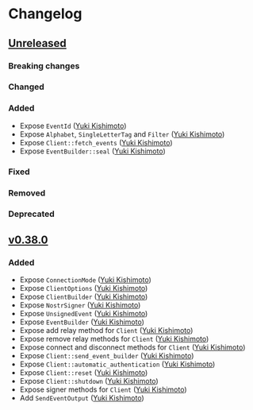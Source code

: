 # Changelog

<!-- All notable changes to this project will be documented in this file. -->

<!-- The format is based on [Keep a Changelog](https://keepachangelog.com/en/1.1.0/), -->
<!-- and this project adheres to [Semantic Versioning](https://semver.org/spec/v2.0.0.html). -->

<!-- Template

## [Unreleased]

### Breaking changes

### Changed

### Added

### Fixed

### Removed

### Deprecated

-->

## [Unreleased]

### Breaking changes

### Changed

### Added

* Expose `EventId` ([Yuki Kishimoto])
* Expose `Alphabet`, `SingleLetterTag` and `Filter` ([Yuki Kishimoto])
* Expose `Client::fetch_events` ([Yuki Kishimoto])
* Expose `EventBuilder::seal` ([Yuki Kishimoto])

### Fixed

### Removed

### Deprecated

## [v0.38.0]

### Added

* Expose `ConnectionMode` ([Yuki Kishimoto])
* Expose `ClientOptions` ([Yuki Kishimoto])
* Expose `ClientBuilder` ([Yuki Kishimoto])
* Expose `NostrSigner` ([Yuki Kishimoto])
* Expose `UnsignedEvent` ([Yuki Kishimoto])
* Expose `EventBuilder` ([Yuki Kishimoto])
* Expose add relay method for `Client` ([Yuki Kishimoto])
* Expose remove relay methods for `Client` ([Yuki Kishimoto])
* Expose connect and disconnect methods for `Client` ([Yuki Kishimoto])
* Expose `Client::send_event_builder` ([Yuki Kishimoto])
* Expose `Client::automatic_authentication` ([Yuki Kishimoto])
* Expose `Client::reset` ([Yuki Kishimoto])
* Expose `Client::shutdown` ([Yuki Kishimoto])
* Expose signer methods for `Client` ([Yuki Kishimoto])
* Add `SendEventOutput` ([Yuki Kishimoto])

<!-- Contributors -->
[Yuki Kishimoto]: https://yukikishimoto.com
[J. Azad EMERY]: https://github.com/ethicnology

<!-- Tags -->
[Unreleased]: https://github.com/rust-nostr/nostr-sdk-flutter/compare/v0.38.0...HEAD
[v0.38.0]: https://github.com/rust-nostr/nostr-sdk-flutter/compare/5030349e7e13a96c00416f40d9aacd318a8dd978...v0.38.0
